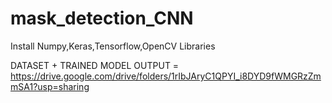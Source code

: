 # mask_detection_CNN

Install Numpy,Keras,Tensorflow,OpenCV Libraries

DATASET + TRAINED MODEL OUTPUT = https://drive.google.com/drive/folders/1rIbJAryC1QPYI_i8DYD9fWMGRzZmmSA1?usp=sharing
